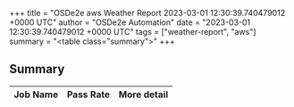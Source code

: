 +++
title = "OSDe2e aws Weather Report 2023-03-01 12:30:39.740479012 +0000 UTC"
author = "OSDe2e Automation"
date = "2023-03-01 12:30:39.740479012 +0000 UTC"
tags = ["weather-report", "aws"]
summary = "<table class=\"summary\"></table>"
+++
## Summary

| Job Name | Pass Rate | More detail |
|----------|-----------|-------------|




